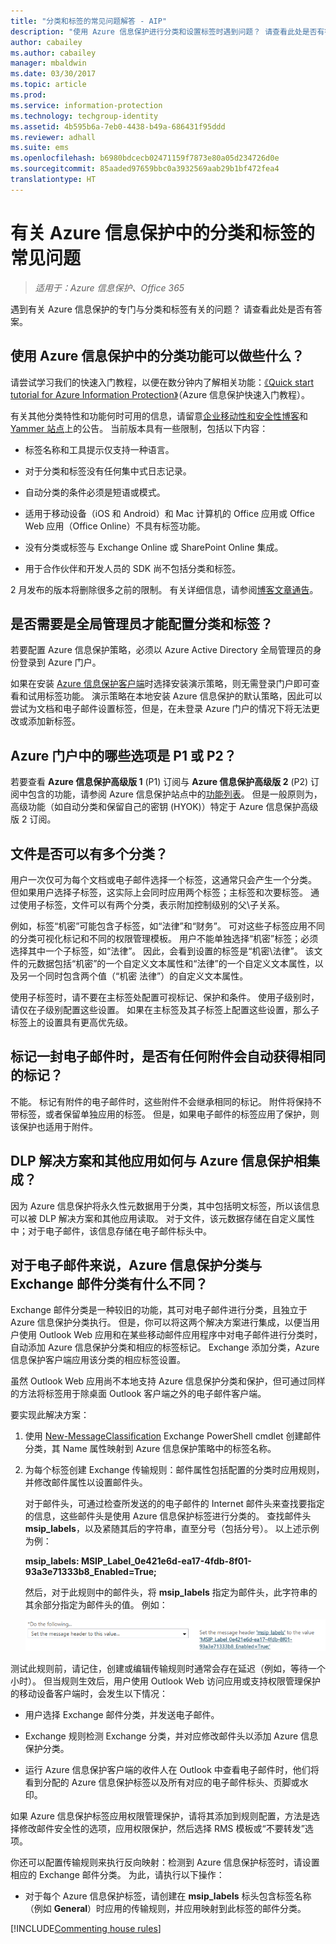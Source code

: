 ```yaml
---
title: "分类和标签的常见问题解答 - AIP"
description: "使用 Azure 信息保护进行分类和设置标签时遇到问题？ 请查看此处是否有答案。"
author: cabailey
ms.author: cabailey
manager: mbaldwin
ms.date: 03/30/2017
ms.topic: article
ms.prod: 
ms.service: information-protection
ms.technology: techgroup-identity
ms.assetid: 4b595b6a-7eb0-4438-b49a-686431f95ddd
ms.reviewer: adhall
ms.suite: ems
ms.openlocfilehash: b6980bdcecb02471159f7873e80a05d234726d0e
ms.sourcegitcommit: 85aaded97659bbc0a3932569aab29b1bf472fea4
translationtype: HT
---
```

# <a name="frequently-asked-questions-about-classification-and-labeling-in-azure-information-protection"></a>有关 Azure 信息保护中的分类和标签的常见问题

>*适用于：Azure 信息保护、Office 365*

遇到有关 Azure 信息保护的专门与分类和标签有关的问题？  请查看此处是否有答案。 

## <a name="what-can-i-do-with-the-classification-capabilities-in-azure-information-protection"></a>使用 Azure 信息保护中的分类功能可以做些什么？

请尝试学习我们的快速入门教程，以便在数分钟内了解相关功能：[《Quick start tutorial for Azure Information Protection》](infoprotect-quick-start-tutorial.md)（Azure 信息保护快速入门教程）。

有关其他分类特性和功能何时可用的信息，请留意[企业移动性和安全性博客](https://blogs.technet.microsoft.com/enterprisemobility/?product=azure-information-protection)和 [Yammer 站点](https://www.yammer.com/askipteam/#/threads/inGroup?type=in_group&feedId=8652489&view=all)上的公告。 当前版本具有一些限制，包括以下内容：

- 标签名称和工具提示仅支持一种语言。

- 对于分类和标签没有任何集中式日志记录。

- 自动分类的条件必须是短语或模式。

- 适用于移动设备（iOS 和 Android）和 Mac 计算机的 Office 应用或 Office Web 应用（Office Online）不具有标签功能。

- 没有分类或标签与 Exchange Online 或 SharePoint Online 集成。

- 用于合作伙伴和开发人员的 SDK 尚不包括分类和标签。

2 月发布的版本将删除很多之前的限制。 有关详细信息，请参阅[博客文章通告](https://blogs.technet.microsoft.com/enterprisemobility/2017/02/08/azure-information-protection-december-update-moves-to-general-availability/)。

## <a name="do-i-need-to-be-a-global-admin-to-configure-classification-and-labels"></a>是否需要是全局管理员才能配置分类和标签？

若要配置 Azure 信息保护策略，必须以 Azure Active Directory 全局管理员的身份登录到 Azure 门户。

如果在安装 [Azure 信息保护客户端](https://www.microsoft.com/en-us/download/details.aspx?id=53018)时选择安装演示策略，则无需登录门户即可查看和试用标签功能。 演示策略在本地安装 Azure 信息保护的默认策略，因此可以尝试为文档和电子邮件设置标签，但是，在未登录 Azure 门户的情况下将无法更改或添加新标签。 

## <a name="which-options-in-the-azure-portal-are-p1-or-p2"></a>Azure 门户中的哪些选项是 P1 或 P2？

若要查看 **Azure 信息保护高级版 1** (P1) 订阅与 **Azure 信息保护高级版 2** (P2) 订阅中包含的功能，请参阅 Azure 信息保护站点中的[功能列表](https://www.microsoft.com/en-us/cloud-platform/azure-information-protection-features)。 但是一般原则为，高级功能（如自动分类和保留自己的密钥 (HYOK)）特定于 Azure 信息保护高级版 2 订阅。

## <a name="can-a-file-have-more-than-one-classification"></a>文件是否可以有多个分类？

用户一次仅可为每个文档或电子邮件选择一个标签，这通常只会产生一个分类。 但如果用户选择子标签，这实际上会同时应用两个标签；主标签和次要标签。 通过使用子标签，文件可以有两个分类，表示附加控制级别的父\子关系。

例如，标签“机密”可能包含子标签，如“法律”和“财务”。 可对这些子标签应用不同的分类可视化标记和不同的权限管理模板。 用户不能单独选择“机密”标签；必须选择其中一个子标签，如“法律”。 因此，会看到设置的标签是“机密\法律”。 该文件的元数据包括“机密”的一个自定义文本属性和“法律”的一个自定义文本属性，以及另一个同时包含两个值（“机密 法律”）的自定义文本属性。 

使用子标签时，请不要在主标签处配置可视标记、保护和条件。 使用子级别时，请仅在子级别配置这些设置。 如果在主标签及其子标签上配置这些设置，那么子标签上的设置具有更高优先级。

## <a name="when-an-email-is-labeled-do-any-attachments-automatically-get-the-same-labeling"></a>标记一封电子邮件时，是否有任何附件会自动获得相同的标记？

不能。 标记有附件的电子邮件时，这些附件不会继承相同的标记。 附件将保持不带标签，或者保留单独应用的标签。 但是，如果电子邮件的标签应用了保护，则该保护也适用于附件。

## <a name="how-can-dlp-solutions-and-other-applications-integrate-with-azure-information-protection"></a>DLP 解决方案和其他应用如何与 Azure 信息保护相集成？

因为 Azure 信息保护将永久性元数据用于分类，其中包括明文标签，所以该信息可以被 DLP 解决方案和其他应用读取。 对于文件，该元数据存储在自定义属性中；对于电子邮件，该信息存储在电子邮件标头中。

## <a name="how-is-azure-information-protection-classification-for-emails-different-from-exchange-message-classification"></a>对于电子邮件来说，Azure 信息保护分类与 Exchange 邮件分类有什么不同？

Exchange 邮件分类是一种较旧的功能，其可对电子邮件进行分类，且独立于 Azure 信息保护分类执行。 但是，你可以将这两个解决方案进行集成，以便当用户使用 Outlook Web 应用和在某些移动邮件应用程序中对电子邮件进行分类时，自动添加 Azure 信息保护分类和相应的标签标记。 Exchange 添加分类，Azure 信息保护客户端应用该分类的相应标签设置。

虽然 Outlook Web 应用尚不本地支持 Azure 信息保护分类和保护，但可通过同样的方法将标签用于除桌面 Outlook 客户端之外的电子邮件客户端。

要实现此解决方案： 

1. 使用 [New-MessageClassification](https://technet.microsoft.com/library/bb124400) Exchange PowerShell cmdlet 创建邮件分类，其 Name 属性映射到 Azure 信息保护策略中的标签名称。 

2. 为每个标签创建 Exchange 传输规则：邮件属性包括配置的分类时应用规则，并修改邮件属性以设置邮件头。 

    对于邮件头，可通过检查所发送的的电子邮件的 Internet 邮件头来查找要指定的信息，这些邮件头是使用 Azure 信息保护标签进行分类的。 查找邮件头 **msip_labels**，以及紧随其后的字符串，直至分号（包括分号）。 以上述示例为例：
    
    **msip_labels: MSIP_Label_0e421e6d-ea17-4fdb-8f01-93a3e71333b8_Enabled=True;**
    
    然后，对于此规则中的邮件头，将 **msip_labels** 指定为邮件头，此字符串的其余部分指定为邮件头的值。 例如：
    
    ![示例 Exchange Online 传输规则，用于为特定 Azure 信息保护标签设置邮件头](../media/exchange-rule-for-message-header.png)

测试此规则前，请记住，创建或编辑传输规则时通常会存在延迟（例如，等待一个小时）。 但当规则生效后，用户使用 Outlook Web 访问应用或支持权限管理保护的移动设备客户端时，会发生以下情况： 

- 用户选择 Exchange 邮件分类，并发送电子邮件。

- Exchange 规则检测 Exchange 分类，并对应修改邮件头以添加 Azure 信息保护分类。

- 运行 Azure 信息保护客户端的收件人在 Outlook 中查看电子邮件时，他们将看到分配的 Azure 信息保护标签以及所有对应的电子邮件标头、页脚或水印。 

如果 Azure 信息保护标签应用权限管理保护，请将其添加到规则配置，方法是选择修改邮件安全性的选项，应用权限保护，然后选择 RMS 模板或“不要转发”选项。

你还可以配置传输规则来执行反向映射：检测到 Azure 信息保护标签时，请设置相应的 Exchange 邮件分类。 为此，请执行以下操作：

- 对于每个 Azure 信息保护标签，请创建在 **msip_labels** 标头包含标签名称（例如 **General**）时应用的传输规则，并应用映射到此标签的邮件分类。


[!INCLUDE[Commenting house rules](../includes/houserules.md)]